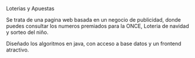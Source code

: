 Loterias y Apuestas

Se trata de una pagina web basada en un negocio de publicidad, donde puedes consultar los numeros premiados para la ONCE, Loteria de navidad y sorteo del niño.

Diseñado los algoritmos en java, con acceso a base datos y un frontend atractivo.
